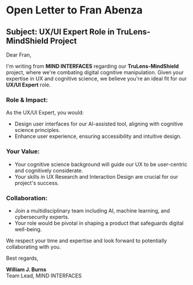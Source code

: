# Open Letter to Fran Abenza

## Subject: UX/UI Expert Role in TruLens-MindShield Project

Dear Fran,

I'm writing from **MIND INTERFACES** regarding our **TruLens-MindShield** project, where we're combating digital cognitive manipulation. Given your expertise in UX and cognitive science, we believe you're an ideal fit for our **UX/UI Expert** role.

### Role & Impact:

As the UX/UI Expert, you would:

- Design user interfaces for our AI-assisted tool, aligning with cognitive science principles.
- Enhance user experience, ensuring accessibility and intuitive design.

### Your Value:

- Your cognitive science background will guide our UX to be user-centric and cognitively considerate.
- Your skills in UX Research and Interaction Design are crucial for our project's success.

### Collaboration:

- Join a multidisciplinary team including AI, machine learning, and cybersecurity experts.
- Your role would be pivotal in shaping a product that safeguards digital well-being.

We respect your time and expertise and look forward to potentially collaborating with you.

Best regards,

**William J. Burns**  
Team Lead, MIND INTERFACES
